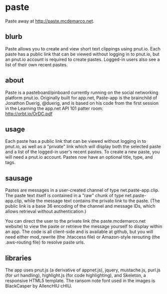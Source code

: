 paste
=====

Paste away at http://paste.mcdemarco.net.

blurb
-----

Paste allows you to create and view short text clippings using pnut.io. Each paste has a public link that can be viewed without logging in to pnut.io, but an pnut.io account is required to create pastes.  Logged-in users also see a list of their own recent pastes.

about
-----

Paste is a pasteboard/pinboard currently running on the social networking platform pnut.io.  Originally built for app.net, Paste-app is the brainchild of Jonathon Duerig, @duerig, and is based on his code from the first session in the Learning the app.net API 101 patter room:  
http://orbt.io/OrDC.pdf   

usage
-----

Each paste has a public link that can be viewed without logging in to pnut.io, as well as a "private" link which will display both the selected paste and a list of the logged-in user's recent pastes.  To create a new paste, you will need a pnut.io account.  Pastes now have an optional title, type, and tags.

sausage
-------

Pastes are messages in a user-created channel of type net.paste-app.clip.  The paste text itself is contained in a "raw" chunk of type net.paste-app.clip, while the message text contains the private link to the paste.  (The public link is a base 36 encoding of the channel and message IDs, which allows retrieval without authentication.)

You can direct the user to the private link (the paste.mcdemarco.net website) to view the paste or retrieve the message yourself to display within an app.  The code is all client-side and is available at github, but you will need either mod_rewrite (the .htaccess file) or Amazon-style rerouting (the .aws-routing file) to resolve paste urls.


libraries
---------

The app uses pnut.js (a derivative of appnet.js), jquery, mustache.js, purl.js (for url handling), highlight.js (for code highlighting), and Skeleton, a responsive HTML5 template.  The ransom note font used in the images is BlackCasper by AllencHIU cHIU.

